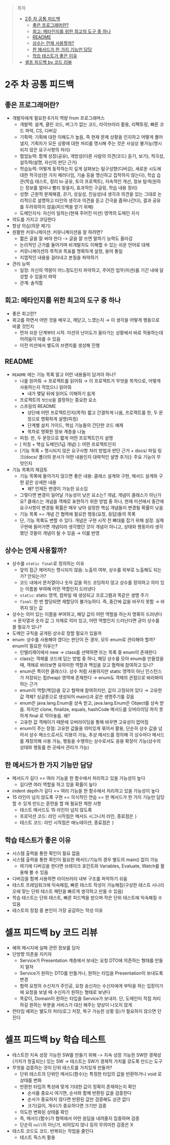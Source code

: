 > 목차
> - [2주 차 공통 피드백](#2주-차-공통-피드백)
>   * [좋은 프로그래머란?](#좋은-프로그래머란)
>   * [회고: 메타인지를 위한 최고의 도구 중 하나](#회고-메타인지를-위한-최고의-도구-중-하나)
>   * [README](#README)
>   * [상수는 언제 사용할까?](#상수는-언제-사용할까)
>   * [한 메서드가 한 가지 기능만 담당](#한-메서드가-한-가지-기능만-담당)
>   * [학습 테스트가 좋은 이유](#학습-테스트가-좋은-이유)
> - [셀프 피드백 by 코드 리뷰](#셀프-피드백-by-코드-리뷰)
> 

# 2주 차 공통 피드백

## 좋은 프로그래머란?
- 개발자에게 필요한 6가지 역량 from 프로그래머스
  - 개발력: 설계, 클린 코드, 버그가 없는 코드, 라이브러리 활용, 리팩토링, 빠른 코드 파악, CS, 디버깅
  - 기획력: 기획에 대한 이해도가 높음, 즉 현재 문제 상황을 인지하고 어떻게 풀어낼지, 기획자가 모든 상황에 대한 처리를 명시해 주는 것은 사실상 불가능(명시되지 않은 요구사항의 처리)
  - 협업능력: 함께 성장(공유), 개방성(다른 사람의 의견(코드) 듣기, 보기), 적극성, 설득력(설명, 자신의 판단 근거)
  - 학습능력: 어떻게 동작하는지 깊게 살펴보는 탐구성향(디버깅), 새로운 시도에 대한 적극성(한 가지 패러다임, 기술 등을 맹신하고 집착하지 않는다), 학습 습관(학습 테스트, 정리 to 공유, 토이 프로젝트), 지속적인 개선, 정보 탐색(원하는 정보를 얼마나 빨리 찾을지, 효과적인 구글링, 학습 내용 정리)
  - 성향: 근원적 문제해결, 끈기, 성실성, 진실성(내 생각과 의견을 있는 그대로 논리적으로 설명하고 타인의 생각과 의견을 듣고 간극을 좁혀나간다), 결과 공유를 두려워하지 않음(피드백을 받기 위해)
  - 도메인지식: 자신이 일하는(현재 주어진 미션) 영역의 도메인 지식
- 의도를 가지고 코딩한다
- 항상 의심(의문 제기)
- 원활한 커뮤니케이션: 커뮤니케이션을 잘 하려면?
  - 짧은 글을 잘 써야 한다 -> 글을 잘 쓰면 말하기 능력도 올라감
  - 논리적인 근거를 들어가며 비개발자도 이해할 수 있는 쉬운 언어로 대체
  - 커뮤니케이션의 목적과 목표를 명확하게 설정, 용어 통일
  - 지엽적인 내용을 걸러내고 본질을 파악하기
- 관리 능력
  - 일정: 자신의 역량이 어느정도인지 파악하고, 주어진 업무(미션)를 기간 내에 달성할 수 있을지 파악
  - 관계: 솔직함

## 회고: 메타인지를 위한 최고의 도구 중 하나

- 좋은 회고란?
- 회고를 하면서 어떤 것을 배우고, 깨닫고, 느꼈는지 → 이 생각을 어떻게 행동으로 바꿀 것인지
  - 먼저 쉬운 단계부터 시작. 미션의 난이도가 올라가는 상황에서 바로 적용하는데 어려움이 따를 수 있음
  - 이전 미션에서 별도의 브랜치를 생성해 진행

## README

- `README` 에는 기능 목록 말고 어떤 내용들이 담겨야 하나?
  - 나를 읽어줘 → 프로젝트를 읽어줘 → 이 프로젝트가 무엇을 목적으로, 어떻게 사용하는지 적었으니 읽어줘
    - 내가 몇달 뒤에 읽어도 이해하기 쉽게
  - 프로젝트의 `첫인상`을 결정하는 중요한 요소
  - 스프링의 README
    - 상단에 어떤 프로젝트인지(목적) 짧고 간결하게 나옴, 프로젝트를 한, 두 문장으로 명확하게 설명(피칭)
    - 단계별 설치 가이드, 핵심 기능들의 간단한 코드 예제
    - 목차로 명확한 정보 계층을 나눔
  - 피칭: 한, 두 문장으로 짧게 어떤 프로젝트인지 설명
  - [ 피칭 + 핵심 도메인(1급 개념) ]: 어떤 프로젝트인지
  - [기능 목록 + 명시되지 않은 요구사항 처리 방법과 판단 근거 + docs/ 파일 링크(docs/ 폴더의 문서가 어떤 내용인지 대략적인 설명 추가)]: 주요 기능이 무엇인지
- 기능 목록의 재검토
  - 기능 목록에 들어가지 않으면 좋은 내용: 클래스 설계와 구현, 메서드 설계와 구현 같은 상세한 내용
    - 왜? 언제든 변경이 가능한 요소임
  - 그렇다면 변경이 일어날 가능성이 낮은 요소는? 개념, 개념이 클래스가 아닌가요? 클래스는 개념을 객체로 표현하기 위한 방법 중 하나, 현재 미션에서 중간에 요구사항이 변경될 확률은 매우 낮아 설정한 핵심 개념들이 변경될 확률이 낮음
  - 기능 목록 == 개념 간 협력에 필요한 행동(요청, 응답)들의 목록
  - 단, 기능 목록도 변할 수 있다. 개념은 구현 시작 전 뼈대를 잡기 위해 설정. 실제 구현에 들어가면 개념이라 생각했던 것이 개념이 아니고, 상태와 행동이라 생각했던 것들이 개념이 될 수 있음 → 이를 반영

## 상수는 언제 사용할까?

- 상수를 `static final`로 정의하는 이유
  - 앞의 접근 제어자는 명시되지 않음: 노출의 여부, 상수를 외부로 노출해도 되는가? 안되는가?
  - 코드 내에서 문자열이나 숫자 값을 하드 코딩하지 않고 상수를 정의하고 의미 있는 이름을 부여해 어떤 역할인지 드러낸다
  - `static`: static 영역, 컴파일 때 생성되고 프로그램과 똑같은 생명 주기
  - `final`: 한 번 할당되면 재할당이 불가능하다. 즉, 중간에 값을 바꾸지 못함 → 바뀌지 않는 값
- 상수는 의미 있는 이름을 부여하고, 해당 값이 어떤 역할을 하는지 명확히 드러낸다 → 문자열과 숫자 값 그 자체로 의미 있고, 어떤 역할인지 드러난다면 굳이 상수를 쓸 필요가 있나?
- 도메인 규칙을 공개된 상수로 정할 필요가 있을까
- enum: 상수를 사용해야 겠다는 판단이 든 경우, 모두 enum로 관리해야 할까? enum이 필요한 이유는?
  - 인텔리제이에서 new → class를 선택하면 뜨는 목록 중 enum이 존재한다
  - class는 객체를 코드에 담는 방법 중 하나, 해당 상수를 모아 enum을 만들었을 때, 객체로 바라보면 유의미한 역할과 책임을 갖고 협력에 참여하고 있나?
  - enum은 특이한 클래스다. 상수 처럼 사용하지만 static 영역이 아닌 인스턴스가 저장되는 힙(heap) 영역에 존재한다 → enum도 객체의 관점으로 바라봐야 하는 근거
  - enum이 역할(책임)을 갖고 협력에 참여하지만, 값이 고정되어 있다 → 고유한 값 객체? 싱글톤으로 생성되어 main()과 같은 생명주기를 갖음
  - enum은 java.lang.Enum을 상속 받고, java.lang.Enum은 Object를 상속 받음. 하지만 clone, finalize, equals, hashCode 메서드를 오버라이딩 하지 못하게 final 로 막아놓음. 왜?
  - 고유한 값 객체이기 때문에 오버라이딩을 통해 바꾸면 고유성이 없어짐
  - enum이 주는 장점: 고유한 값들을 의미있게 묶어서 활용, 단순히 상수 값을 넘어서 상수 메소드로서도 이용이 가능, 추상 메서드를 정의해 각 상수마다 메서드를 재정의해 사용 가능, 행동을 수행하는 상수로서도 응용 확장이 가능(상수의 상태와 행동를 한 곳에서 관리가 가능)

## 한 메서드가 한 가지 기능만 담당

- 메서드가 길다 == 여러 기능을 한 함수에서 처리하고 있을 가능성이 높다
  - 길다면 여러 역할을 하고 있을 확률이 높다
- indent depth가 깊다 == 여러 기능을 한 함수에서 처리하고 있을 가능성이 높다
- 15 라인이 넘지 않도록 구현 == 의식적인 연습 == 한 메서드가 한 가지 기능만 담당할 수 있게 만드는 훈련을 할 때 필요한 제한 사항
  - 테스트 메서드도 15 라인이 넘지 않도록
  - 프로덕션 코드: 라인 시작점은 메서드 시그니처 라인, 종료점은 `}`
  - 테스트 코드: 라인 시작점은 애노테이션, 종료점은 `}`

## 학습 테스트가 좋은 이유

- 시스템 출력을 통한 확인이 필요 없음
- 시스템 출력을 통한 확인이 필요한 메서드/기능의 경우 별도의 main() 없이 가능
  - 여기에 디버깅을 한다면 브레이크 포인트와 Variables, Evaluate, Watch를 활용해 볼 수 있음
- 디버깅을 함께 사용하면 라이브러리 내부 구조를 파악하기 쉬움
- 테스트 프레임워크에 익숙해짐, 빠른 테스트 작성이 가능해짐(구상한 테스트 시나리오에 맞는 단위 테스트 패턴을 빠르게 생각하고 만들 수 있음)
- 학습 테스트는 단위 테스트, 빠른 피드백을 받으며 작은 단위 테스트에 익숙해질 수 있음
- 테스트의 장점 중 본인이 가장 공감하는 작성 이유

# 셀프 피드백 by 코드 리뷰

- 예외 메시지에 실패 관련 정보를 담자
- 단방향 의존을 지키자
  - Service가 Presentation 계층에서 보내는 요청 DTO에 의존하는 형태를 만들지 말자
  - Service가 원하는 DTO를 만들거나, 원하는 타입을 Presentation이 보내도록 변경
  - 협력 요청의 수신자가 주인공, 요청 송신자는 수신자에게 부탁을 하는 입장이기에 요청을 보낼 때 수신자가 원하는 형태로 보낸다
  - 똑같이, Domain이 원하는 타입을 Service가 보내자. 단, 도메인이 직접 처리하길 원하는 부분을 서비스가 대신 해주는 양상이 나오지 않게
- 런타임 예외는 별도의 처리(로그 저장, 복구 가능한 상황 등)가 필요하지 않으면 던진다

# 셀프 피드백 by 학습 테스트
- 테스트란 지속 성장 가능한 SW를 만들기 위해 -> 지속 성장 가능한 SW란 경제성(가치가 창출되는) 있는 SW -> 테스트는 SW가 경제적 가치를 갖도록 만드는 도구 
- 무엇을 검증하는 것이 단위 테스트를 가치있게 만들까?
  - 단위 테스트의 단위인 메서드(함수)는 특정한 타입의 값을 반환하거나 void 로 상태를 변화
  - 반환한 타입의 특성에 맞게 기대한 값이 정확히 존재하는지 확인
    - 순서를 중요시 여기면, 순서와 함께 반환된 값을 검증한다
    - 순서가 중요하지 않다면 반환된 값만 검증해도 상관 없다
    - 크기(길이, 개수)가 중요하다면 크기만 검증
  - 의도한 변화된 상태를 확인
  - 즉, 메서드(함수)가 협력에서 어떤 응답을 내려줄지 집중하며 검증
  - 단순히 `null`이 아닌가, 비어있지 않나 등의 무의미한 검증은 X
- 테스트 코드도 코드. 반복되는 작업을 줄인다
  - 테스트 픽스처 활용
